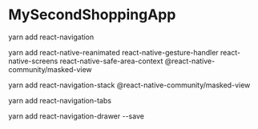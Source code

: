 # MySecondShoppingApp

yarn add react-navigation

yarn add react-native-reanimated react-native-gesture-handler react-native-screens react-native-safe-area-context @react-native-community/masked-view

yarn add react-navigation-stack @react-native-community/masked-view

 yarn add react-navigation-tabs

yarn add react-navigation-drawer --save